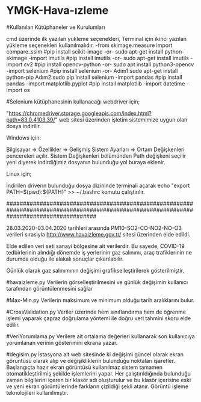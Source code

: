# YMGK-Hava-ızleme

#Kullanılan Kütüphaneler ve Kurulumları

cmd üzerinde ilk yazılan yükleme seçenekleri, Terminal için ikinci yazılan yükleme seçenekleri kullanılmalıdır.
-from skimage.measure import compare_ssim #pip install scikit-image -or- sudo apt-get install python-skimage
-import imutils							  #pip install imutils -or- sudo apt-get install imutils
-import cv2								  #pip install opencv-python -or- sudo apt install python3-opencv
-import selenium						  #pip install selenium -or- Adım1:sudo apt-get install python-pip Adım2:sudo pip install selenium
-import pandas 							  #pip install pandas 
-import matplotlib.pyplot				  #pip install matplotlib
-import datetime
-import os



#Selenium kütüphanesinin kullanacağı webdriver için;

"https://chromedriver.storage.googleapis.com/index.html?path=83.0.4103.39/" 
web sitesi üzerinden işletim sistemimize uygun olan dosya indirilir.

Windows için:

Bilgisayar => Özellikler => Gelişmiş Sistem Ayarları => Ortam Değişkenleri pencereleri açılır.
Sistem Değişkenleri bölümünden Path değişkeni seçilir yeni diyerek indirdiğimiz dosyanın bulunduğu yol buraya eklenir.

Linux için; 

İndirilen driverın bulunduğu dosya dizininde terminali açarak echo "export PATH=$(pwd):\${PATH}" &gt;&gt; ~/.bashrc komutu
çalıştırılır.

###########################################################################################################################################

28.03.2020-03.04.2020 tarihleri arasında PM10-SO2-CO-NO2-NO-O3 verileri sırasıyla http://www.havaizleme.gov.tr/ sitesi üzerinden elde edildi.

Elde edilen veri seti sanayi bölgesine ait verilerdir. Bu sayede, COVID-19 tedbirlerinin alındığı dönemde iş yerlerinin gaz salınımı, araç trafiklerinin ne durumda olduğu ile alakalı sonuçlar çıkarılabilir.

Günlük olarak gaz salınımının değişimi grafikselleştirilerek gösterilmiştir.

#havaizleme.py 
Verilerin görselleştirilmesini ve günlük değişimin kullanıcı tarafından görüntülenmesini sağlar

#Max-Min.py
Verilerin maksimum ve minimum olduğu tarih aralıklarını bulur.

#CrossValidation.py
Veriler üzerinde hem sınıflandırma hem de öğrenme işlemi yaparak çapraz doğrulama yöntemi ile doğru veri tahmini skoru elde edilir.

#VeriYorumlama.py
Verilere ait ortalama değerleri kullanarak son kullanıcıya yorumlanan verinin gösterimini ekrana yazar.

#degisim.py
İstasyona ait web sitesinde ki değişimi güncel olarak ekran görüntüsü olarak alıp ve değişikliklerin bulunduğu noktaları işaretler. Başlangıçta hazır ekran görüntüsü kullanılmaz sistem tamamen otomatikleştirilmiş 
şekilde işlemlerini yapar. Her çalıştırıldığında bulunduğu zaman bilgilerini içeren bir klasör adı oluşturulur ve bu klasör içerisine eski ve yeni ekran görüntülerinde farkların çizildiği şekli atanır.
Görüntü işleme teknolojileri kullanılmıştır.
